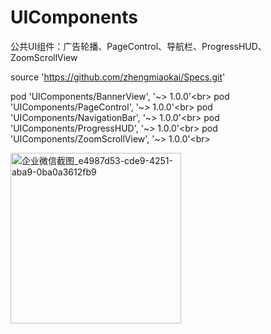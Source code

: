 # UIComponents

公共UI组件：广告轮播、PageControl、导航栏、ProgressHUD、ZoomScrollView

source 'https://github.com/zhengmiaokai/Specs.git'

pod 'UIComponents/BannerView', '~> 1.0.0'\<br> 
pod 'UIComponents/PageControl', '~> 1.0.0'\<br> 
pod 'UIComponents/NavigationBar', '~> 1.0.0'\<br> 
pod 'UIComponents/ProgressHUD', '~> 1.0.0'\<br> 
pod 'UIComponents/ZoomScrollView', '~> 1.0.0'\<br> 

<img width="273" alt="企业微信截图_e4987d53-cde9-4251-aba9-0ba0a3612fb9" src="https://user-images.githubusercontent.com/13111933/114657118-f2ec8300-9d21-11eb-9e57-2f6ea5098c38.png">

